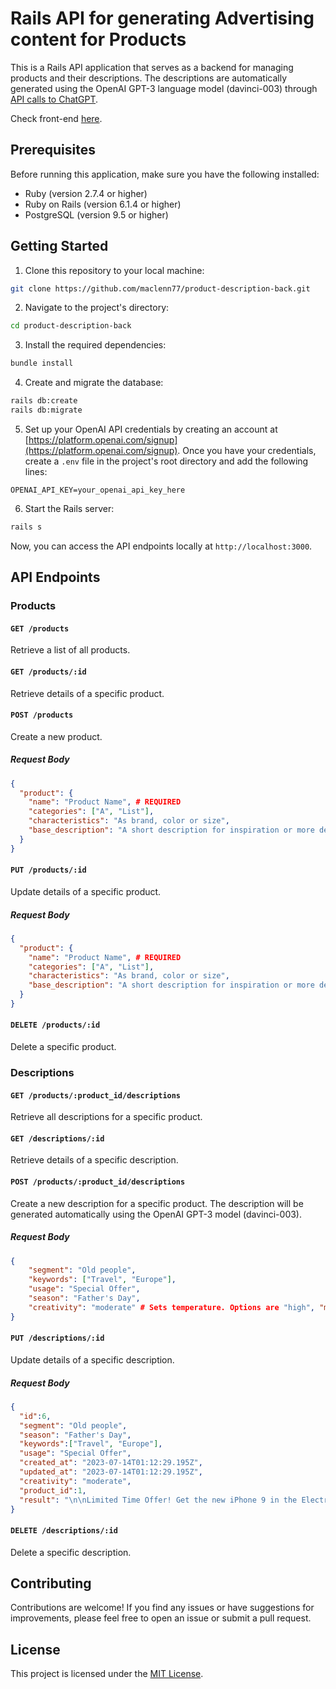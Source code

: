 # Rails API for generating Advertising content for Products

This is a Rails API application that serves as a backend for managing products and their descriptions. The descriptions are automatically generated using the OpenAI GPT-3 language model (davinci-003) through [API calls to ChatGPT](https://platform.openai.com/docs/api-reference).

Check front-end [here](https://github.com/Maclenn77/product-description-front).

## Prerequisites

Before running this application, make sure you have the following installed:

- Ruby (version 2.7.4 or higher)
- Ruby on Rails (version 6.1.4 or higher)
- PostgreSQL (version 9.5 or higher)

## Getting Started

1. Clone this repository to your local machine:

```bash
git clone https://github.com/maclenn77/product-description-back.git
```

2. Navigate to the project's directory:

```bash
cd product-description-back
```

3. Install the required dependencies:

```bash
bundle install
```

4. Create and migrate the database:

```bash
rails db:create
rails db:migrate
```

5. Set up your OpenAI API credentials by creating an account at [https://platform.openai.com/signup](https://platform.openai.com/signup). Once you have your credentials, create a `.env` file in the project's root directory and add the following lines:

```dotenv
OPENAI_API_KEY=your_openai_api_key_here
```

6. Start the Rails server:

```bash
rails s
```

Now, you can access the API endpoints locally at `http://localhost:3000`.

## API Endpoints

### Products

#### `GET /products`

Retrieve a list of all products.

#### `GET /products/:id`

Retrieve details of a specific product.

#### `POST /products`

Create a new product.

##### Request Body

```json
{
  "product": {
    "name": "Product Name", # REQUIRED
    "categories": ["A", "List"],
    "characteristics": "As brand, color or size",
    "base_description": "A short description for inspiration or more details"
  }
}
```

#### `PUT /products/:id`

Update details of a specific product.

##### Request Body

```json
{
  "product": {
    "name": "Product Name", # REQUIRED
    "categories": ["A", "List"],
    "characteristics": "As brand, color or size",
    "base_description": "A short description for inspiration or more details"
  }
}
```

#### `DELETE /products/:id`

Delete a specific product.

### Descriptions

#### `GET /products/:product_id/descriptions`

Retrieve all descriptions for a specific product.

#### `GET /descriptions/:id`

Retrieve details of a specific description.

#### `POST /products/:product_id/descriptions`

Create a new description for a specific product. The description will be generated automatically using the OpenAI GPT-3 model (davinci-003).

##### Request Body

```json
{
    "segment": "Old people",
    "keywords": ["Travel", "Europe"],
    "usage": "Special Offer",
    "season": "Father's Day",
    "creativity": "moderate" # Sets temperature. Options are "high", "moderate-high", "moderate", "moderate-low" and "low"
}
```

#### `PUT /descriptions/:id`

Update details of a specific description.

##### Request Body

```json
{
  "id":6,
  "segment": "Old people",
  "season": "Father's Day",
  "keywords":["Travel", "Europe"],
  "usage": "Special Offer",
  "created_at": "2023-07-14T01:12:29.195Z",
  "updated_at": "2023-07-14T01:12:29.195Z",
  "creativity": "moderate",
  "product_id":1,
  "result": "\n\nLimited Time Offer! Get the new iPhone 9 in the Electronics category to make this Father's Day extra special for your loved one. With its advanced features and compatibility, being able to capture every moment of your upcoming Travel Europe adventure will be effortless. \n\nDon't miss out on this amazing deal! Get your iPhone 9 today!"
}
```

#### `DELETE /descriptions/:id`

Delete a specific description.

## Contributing

Contributions are welcome! If you find any issues or have suggestions for improvements, please feel free to open an issue or submit a pull request.

## License

This project is licensed under the [MIT License](https://opensource.org/licenses/MIT).
